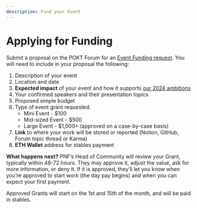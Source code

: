 ```yaml
---
description: Fund your Event
---
```


# Applying for Funding

Submit a proposal on the POKT Forum for an [Event Funding request](https://forum.pokt.network/c/build/events/123). You will need to include in your proposal the following:

1. Description of your event
2. Location and date
3. **Expected impact** of your event and how it supports [our 2024 ambitions](https://forum.pokt.network/t/pnf-ecosystem-strategy-and-ambitions-update/4836)
4. Your confirmed speakers and their presentation topics
5. Proposed simple budget
6. Type of event grant requested:
   * Mini Event - $100
   * Mid-sized Event - $500
   * Large Event - $1,000+ (approved on a case-by-case basis)
7. **Link** to where your work will be stored or reported (Notion, GitHub, Forum topic thread or Karma)
8. **ETH Wallet** address for stables payment

**What happens next?** PNF’s Head of Community will review your Grant, typically within 48-72 hours. They may approve it, adjust the value, ask for more information, or deny it. If it is approved, they’ll let you know when you’re approved to start work (the day pay begins) and when you can expect your first payment.

Approved Grants will start on the 1st and 15th of the month, and will be paid in stables.
